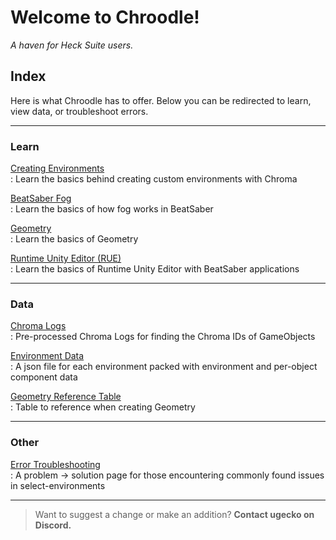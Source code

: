 # Welcome to Chroodle!
*A haven for Heck Suite users.*

## Index
Here is what Chroodle has to offer. Below you can be redirected to learn, view data, or troubleshoot errors.
<hr>

### Learn
[Creating Environments](categories/learn/envs.md) <br> : Learn the basics behind creating custom environments with Chroma

[BeatSaber Fog](categories/learn/fog.md) <br> : Learn the basics of how fog works in BeatSaber

[Geometry](categories/learn/geometry.md) <br> : Learn the basics of Geometry

[Runtime Unity Editor (RUE)](categories/learn/rue.md) <br> : Learn the basics of Runtime Unity Editor with BeatSaber applications
<hr>

### Data
[Chroma Logs](categories/data/clogs.md) <br> : Pre-processed Chroma Logs for finding the Chroma IDs of GameObjects

[Environment Data](categories/data/envdata.md) <br> : A json file for each environment packed with environment and per-object component data

[Geometry Reference Table](categories/data/geotable.md) <br> : Table to reference when creating Geometry
<hr>

### Other
[Error Troubleshooting](categories/other/etroubleshoot.md) <br> : A problem -> solution page for those encountering commonly found issues in select-environments

<hr>


> Want to suggest a change or make an addition? **Contact ugecko on Discord.**